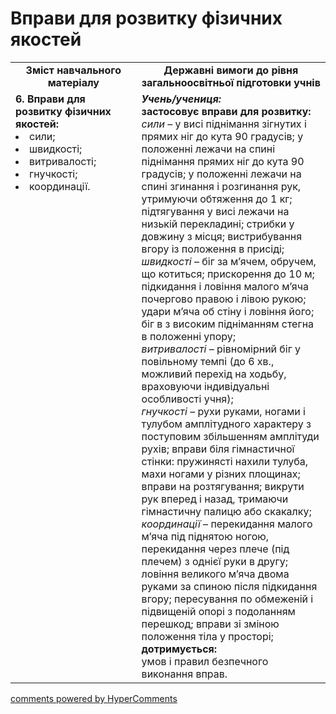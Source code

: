 <div id="hypercomments_widget" class="js-hypercomments-widget invisible"></div>

# Вправи для розвитку фізичних якостей

<table>
  <tr>
    <td width="40%" align="center"><b>Зміст навчального матеріалу</b></td>
    <td width="60%" align="center"><b>Державні вимоги до рівня загальноосвітньої підготовки учнів</b></td>
  </tr>
  <tr>
<td width="40%" style="vertical-align:top !important;">
<b>6.	Вправи для розвитку фізичних якостей:</b><br>
<li>сили;</li> 
<li>швидкості;</li> 
<li>витривалості;</li> 
<li>гнучкості;</li> 
<li>координації.</li> 
</td> 
<td width="60%" style="vertical-align:top !important;">
<i><b>Учень/учениця:</b></i><br>
<b>застосовує вправи для розвитку:</b><br>
<i>сили</i>  – у висі піднімання зігнутих і прямих ніг до кута 90 градусів; у положенні лежачи на спині піднімання прямих ніг до кута 90 градусів; у положенні лежачи на спині згинання і розгинання рук, утримуючи обтяження до 1 кг; підтягування у висі лежачи на низькій перекладині; стрибки у довжину з місця; вистрибування вгору із положення в присіді;<br>
<i>швидкості</i> – біг за м’ячем, обручем, що котиться; прискорення до 10 м; підкидання і ловіння малого м’яча почергово правою і лівою рукою; удари м’яча об стіну і ловіння його; біг в з високим підніманням стегна  в положенні упору;<br>
<i>витривалості</i> – рівномірний біг у повільному темпі (до 6 хв., можливий перехід на ходьбу, враховуючи індивідуальні особливості учня);  <br>
<i>гнучкості</i> – рухи руками, ногами і тулубом амплітудного характеру з поступовим збільшенням амплітуди рухів; вправи біля гімнастичної стінки: пружинясті нахили тулуба, махи ногами у різних площинах; вправи на розтягування; викрути рук вперед і назад, тримаючи гімнастичну палицю або скакалку; <br>
<i>координації</i> – перекидання малого м’яча під піднятою ногою, перекидання через плече (під плечем) з однієї руки в другу; ловіння великого м’яча двома руками за спиною після підкидання вгору; пересування по обмеженій і підвищеній опорі з подоланням перешкод; вправи зі зміною положення тіла у просторі;<br>
<b>дотримується:</b><br>
умов і правил безпечного виконання вправ.
	</td>
  </tr>
</table>

<div class="js-hypercomments-container">
<a href="http://hypercomments.com" class="hc-link" title="comments widget">comments powered by HyperComments</a>
</div>
